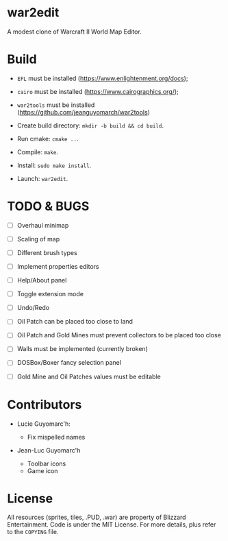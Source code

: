 war2edit
========

A modest clone of Warcraft II World Map Editor.


Build
=====

- `EFL` must be installed (https://www.enlightenment.org/docs);
- `cairo` must be installed (https://www.cairographics.org/);
- `war2tools` must be installed (https://github.com/jeanguyomarch/war2tools)

- Create build directory: `mkdir -b build && cd build`.
- Run cmake: `cmake ..`.
- Compile: `make`.
- Install: `sudo make install`.
- Launch: `war2edit`.


TODO & BUGS
===========

- [ ] Overhaul minimap
- [ ] Scaling of map
- [ ] Different brush types
- [ ] Implement properties editors
- [ ] Help/About panel
- [ ] Toggle extension mode
- [ ] Undo/Redo
- [ ] Oil Patch can be placed too close to land
- [ ] Oil Patch and Gold Mines must prevent collectors to be placed too close
- [ ] Walls must be implemented (currently broken)
- [ ] DOSBox/Boxer fancy selection panel
- [ ] Gold Mine and Oil Patches values must be editable



Contributors
============

- Lucie Guyomarc'h:
   - Fix mispelled names

- Jean-Luc Guyomarc'h
   - Toolbar icons
   - Game icon

License
=======

All resources (sprites, tiles, .PUD, .war) are property of Blizzard Entertainment.
Code is under the MIT License. For more details, plus refer to the `COPYING` file.

